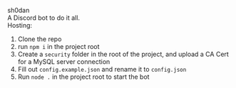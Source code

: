 sh0dan<br>
A Discord bot to do it all.
<br>
Hosting:
1. Clone the repo
2. run `npm i` in the project root
3. Create a `security` folder in the root of the project, and upload a CA Cert for a MySQL server connection
4. Fill out `config.example.json` and rename it to `config.json`
5. Run `node .` in the project root to start the bot
